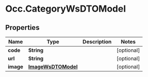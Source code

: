 # Occ.CategoryWsDTOModel

## Properties
Name | Type | Description | Notes
------------ | ------------- | ------------- | -------------
**code** | **String** |  | [optional] 
**url** | **String** |  | [optional] 
**image** | [**ImageWsDTOModel**](ImageWsDTOModel.md) |  | [optional] 


